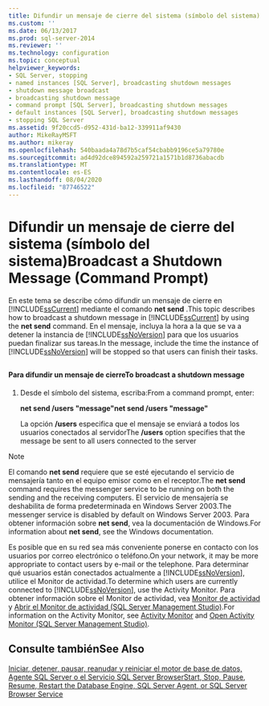 ```yaml
---
title: Difundir un mensaje de cierre del sistema (símbolo del sistema) | Microsoft Docs
ms.custom: ''
ms.date: 06/13/2017
ms.prod: sql-server-2014
ms.reviewer: ''
ms.technology: configuration
ms.topic: conceptual
helpviewer_keywords:
- SQL Server, stopping
- named instances [SQL Server], broadcasting shutdown messages
- shutdown message broadcast
- broadcasting shutdown message
- command prompt [SQL Server], broadcasting shutdown messages
- default instances [SQL Server], broadcasting shutdown messages
- stopping SQL Server
ms.assetid: 9f20ccd5-d952-431d-ba12-339911af9430
author: MikeRayMSFT
ms.author: mikeray
ms.openlocfilehash: 540baada4a78d7b5caf54cbabb9196ce5a79780e
ms.sourcegitcommit: ad4d92dce894592a259721a1571b1d8736abacdb
ms.translationtype: MT
ms.contentlocale: es-ES
ms.lasthandoff: 08/04/2020
ms.locfileid: "87746522"
---
```

# <a name="broadcast-a-shutdown-message-command-prompt"></a><span data-ttu-id="0716d-102">Difundir un mensaje de cierre del sistema (símbolo del sistema)</span><span class="sxs-lookup"><span data-stu-id="0716d-102">Broadcast a Shutdown Message (Command Prompt)</span></span>
  <span data-ttu-id="0716d-103">En este tema se describe cómo difundir un mensaje de cierre en [!INCLUDE[ssCurrent](../../includes/sscurrent-md.md)] mediante el comando **net send** .</span><span class="sxs-lookup"><span data-stu-id="0716d-103">This topic describes how to broadcast a shutdown message in [!INCLUDE[ssCurrent](../../includes/sscurrent-md.md)] by using the **net send** command.</span></span> <span data-ttu-id="0716d-104">En el mensaje, incluya la hora a la que se va a detener la instancia de [!INCLUDE[ssNoVersion](../../includes/ssnoversion-md.md)] para que los usuarios puedan finalizar sus tareas.</span><span class="sxs-lookup"><span data-stu-id="0716d-104">In the message, include the time the instance of [!INCLUDE[ssNoVersion](../../includes/ssnoversion-md.md)] will be stopped so that users can finish their tasks.</span></span>  
  
##  <a name="SSMSProcedure"></a>  
  
#### <a name="to-broadcast-a-shutdown-message"></a><span data-ttu-id="0716d-105">Para difundir un mensaje de cierre</span><span class="sxs-lookup"><span data-stu-id="0716d-105">To broadcast a shutdown message</span></span>  
  
1.  <span data-ttu-id="0716d-106">Desde el símbolo del sistema, escriba:</span><span class="sxs-lookup"><span data-stu-id="0716d-106">From a command prompt, enter:</span></span>  
  
     <span data-ttu-id="0716d-107">**net send /users "message"**</span><span class="sxs-lookup"><span data-stu-id="0716d-107">**net send /users "message"**</span></span>  
  
     <span data-ttu-id="0716d-108">La opción **/users** especifica que el mensaje se enviará a todos los usuarios conectados al servidor</span><span class="sxs-lookup"><span data-stu-id="0716d-108">The **/users** option specifies that the message be sent to all users connected to the server</span></span>  
  
> [!NOTE]  
>  <span data-ttu-id="0716d-109">El comando **net send** requiere que se esté ejecutando el servicio de mensajería tanto en el equipo emisor como en el receptor.</span><span class="sxs-lookup"><span data-stu-id="0716d-109">The **net send** command requires the messenger service to be running on both the sending and the receiving computers.</span></span> <span data-ttu-id="0716d-110">El servicio de mensajería se deshabilita de forma predeterminada en Windows Server 2003.</span><span class="sxs-lookup"><span data-stu-id="0716d-110">The messenger service is disabled by default on Windows Server 2003.</span></span> <span data-ttu-id="0716d-111">Para obtener información sobre **net send**, vea la documentación de Windows.</span><span class="sxs-lookup"><span data-stu-id="0716d-111">For information about **net send**, see the Windows documentation.</span></span>  
  
 <span data-ttu-id="0716d-112">Es posible que en su red sea más conveniente ponerse en contacto con los usuarios por correo electrónico o teléfono.</span><span class="sxs-lookup"><span data-stu-id="0716d-112">On your network, it may be more appropriate to contact users by e-mail or the telephone.</span></span> <span data-ttu-id="0716d-113">Para determinar qué usuarios están conectados actualmente a [!INCLUDE[ssNoVersion](../../includes/ssnoversion-md.md)], utilice el Monitor de actividad.</span><span class="sxs-lookup"><span data-stu-id="0716d-113">To determine which users are currently connected to [!INCLUDE[ssNoVersion](../../includes/ssnoversion-md.md)], use the Activity Monitor.</span></span> <span data-ttu-id="0716d-114">Para obtener información sobre el Monitor de actividad, vea [Monitor de actividad](../../relational-databases/performance-monitor/activity-monitor.md) y [Abrir el Monitor de actividad &#40;SQL Server Management Studio&#41;](../../relational-databases/performance-monitor/open-activity-monitor-sql-server-management-studio.md).</span><span class="sxs-lookup"><span data-stu-id="0716d-114">For information on the Activity Monitor, see [Activity Monitor](../../relational-databases/performance-monitor/activity-monitor.md) and [Open Activity Monitor &#40;SQL Server Management Studio&#41;](../../relational-databases/performance-monitor/open-activity-monitor-sql-server-management-studio.md).</span></span>  
  
## <a name="see-also"></a><span data-ttu-id="0716d-115">Consulte también</span><span class="sxs-lookup"><span data-stu-id="0716d-115">See Also</span></span>  
 [<span data-ttu-id="0716d-116">Iniciar, detener, pausar, reanudar y reiniciar el motor de base de datos, Agente SQL Server o el Servicio SQL Server Browser</span><span class="sxs-lookup"><span data-stu-id="0716d-116">Start, Stop, Pause, Resume, Restart the Database Engine, SQL Server Agent, or SQL Server Browser Service</span></span>](start-stop-pause-resume-restart-sql-server-services.md)  
  
  
